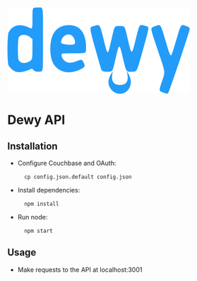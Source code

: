 ![Dewy](dewy.png "Dewy")

# Dewy API

## Installation

* Configure Couchbase and OAuth:

        cp config.json.default config.json

* Install dependencies:

		npm install
		
* Run node:

		npm start

## Usage

* Make requests to the API at localhost:3001